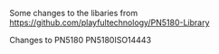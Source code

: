 Some changes to the libaries from https://github.com/playfultechnology/PN5180-Library

Changes to PN5180
           PN5180ISO14443
           
